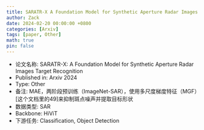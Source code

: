 ```yaml
---
title: SARATR-X A Foundation Model for Synthetic Aperture Radar Images Target Recognition
author: Zack
date: 2024-02-20 00:00:00 +0800
categories: [Arxiv]
tags: [paper, Other]
math: true
pin: false
---
```

- 论文名称: SARATR-X: A Foundation Model for Synthetic Aperture Radar Images Target Recognition
- Published in: Arxiv 2024
- Type: Other
- 备注: MAE，两阶段预训练（ImageNet-SAR），使用多尺度梯度特征（MGF）[这个文档里的49]来抑制斑点噪声并提取目标形状
- 数据类型: SAR
- Backbone: HiViT
- 下游任务: Classification, Object Detection
